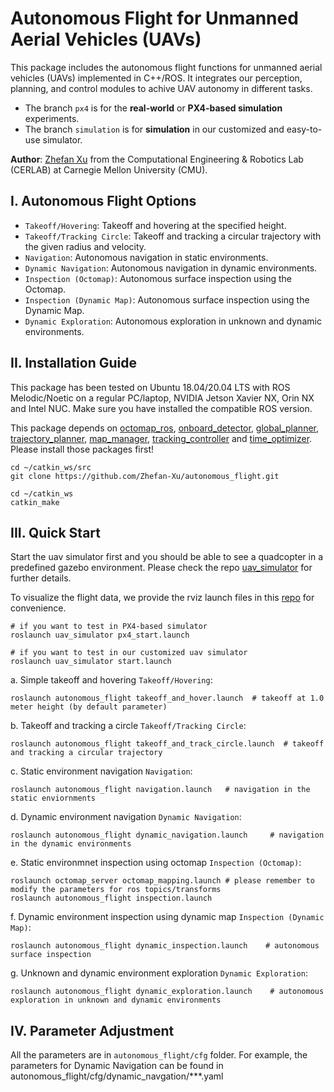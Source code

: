 # Autonomous Flight for Unmanned Aerial Vehicles (UAVs)

This package includes the autonomous flight functions for unmanned aerial vehicles (UAVs) implemented in C++/ROS. It integrates our  perception, planning, and control modules to achive UAV autonomy in different tasks.

- The branch ```px4``` is for the **real-world** or **PX4-based simulation** experiments. 
- The branch ```simulation``` is for **simulation** in our customized and easy-to-use simulator.

**Author**: [Zhefan Xu](https://zhefanxu.com/) from the Computational Engineering & Robotics Lab (CERLAB) at Carnegie Mellon University (CMU).

## I. Autonomous Flight Options
  - ```Takeoff/Hovering```: Takeoff and hovering at the specified height.
  - ```Takeoff/Tracking Circle```: Takeoff and tracking a circular trajectory with the given radius and velocity. 
  - ```Navigation```: Autonomous navigation in static environments.  
  - ```Dynamic Navigation```: Autonomous navigation in dynamic environments.
  - ```Inspection (Octomap)```: Autonomous surface inspection using the Octomap.
  - ```Inspection (Dynamic Map)```: Autonomous surface inspection using the Dynamic Map.
  - ```Dynamic Exploration```: Autonomous exploration in unknown and dynamic environments. 


## II. Installation Guide
This package has been tested on Ubuntu 18.04/20.04 LTS with ROS Melodic/Noetic on a regular PC/laptop, NVIDIA Jetson Xavier NX, Orin NX and Intel NUC. Make sure you have installed the compatible ROS version.

This package depends on [octomap_ros](http://wiki.ros.org/octomap), [onboard_detector](https://github.com/Zhefan-Xu/onboard_detector), [global_planner](https://github.com/Zhefan-Xu/global_planner), [trajectory_planner](https://github.com/Zhefan-Xu/trajectory_planner), [map_manager](https://github.com/Zhefan-Xu/map_manager), [tracking_controller](https://github.com/Zhefan-Xu/tracking_controller.git)  and [time_optimizer]([https://github.com/Zhefan-Xu/onboard_vision](https://github.com/Zhefan-Xu/time_optimizer.git)). Please install those packages first!


```
cd ~/catkin_ws/src
git clone https://github.com/Zhefan-Xu/autonomous_flight.git

cd ~/catkin_ws
catkin_make
```

## III. Quick Start
Start the uav simulator first and you should be able to see a quadcopter in a predefined gazebo environment. Please check the repo [uav_simulator](https://github.com/Zhefan-Xu/uav_simulator) for further details.

To visualize the flight data, we provide the rviz launch files in this [repo](https://github.com/Zhefan-Xu/remote_control) for convenience.
```
# if you want to test in PX4-based simulator
roslaunch uav_simulator px4_start.launch

# if you want to test in our customized uav simulator
roslaunch uav_simulator start.launch
```

a. Simple takeoff and hovering ```Takeoff/Hovering```:
```
roslaunch autonomous_flight takeoff_and_hover.launch  # takeoff at 1.0 meter height (by default parameter)
```
b. Takeoff and tracking a circle ```Takeoff/Tracking Circle```:
```
roslaunch autonomous_flight takeoff_and_track_circle.launch  # takeoff and tracking a circular trajectory
```
c. Static environment navigation ```Navigation```:
```
roslaunch autonomous_flight navigation.launch   # navigation in the static enviornments
```
d. Dynamic environment navigation ```Dynamic Navigation```:
```
roslaunch autonomous_flight dynamic_navigation.launch     # navigation in the dynamic environments
```
e. Static environmnet inspection using octomap ```Inspection (Octomap)```:
```
roslaunch octomap_server octomap_mapping.launch # please remember to modify the parameters for ros topics/transforms
roslaunch autonomous_flight inspection.launch
```
f. Dynamic environment inspection using dynamic map ```Inspection (Dynamic Map)```:
```
roslaunch autonomous_flight dynamic_inspection.launch    # autonomous surface inspection
```
g. Unknown and dynamic environment exploration  ```Dynamic Exploration```:
```
roslaunch autonomous_flight dynamic_exploration.launch    # autonomous exploration in unknown and dynamic environments
```


## IV. Parameter Adjustment
All the parameters are in ```autonomous_flight/cfg``` folder. For example, the parameters for Dynamic Navigation can be found in autonomous_flight/cfg/dynamic_navgation/***.yaml




